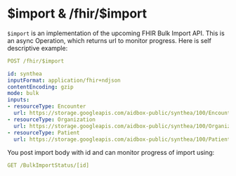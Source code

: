 # $import & /fhir/$import

`$import` is an implementation of the upcoming FHIR Bulk Import API. This is an async Operation, which returns url to monitor progress. Here is self descriptive example:

```yaml
POST /fhir/$import

id: synthea
inputFormat: application/fhir+ndjson
contentEncoding: gzip
mode: bulk
inputs:
- resourceType: Encounter
  url: https://storage.googleapis.com/aidbox-public/synthea/100/Encounter.ndjson.gz
- resourceType: Organization
  url: https://storage.googleapis.com/aidbox-public/synthea/100/Organization.ndjson.gz
- resourceType: Patient
  url: https://storage.googleapis.com/aidbox-public/synthea/100/Patient.ndjson.gz
```

You post import body with id and can monitor progress of import using:

```yaml
GET /BulkImportStatus/[id]
```

## 

